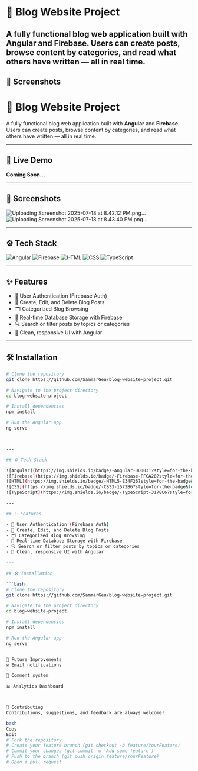 # 📝 Blog Website Project

A fully functional blog web application built with **Angular** and **Firebase**. Users can create posts, browse content by categories, and read what others have written — all in real time.
---

## 📸 Screenshots
# 📝 Blog Website Project

A fully functional blog web application built with **Angular** and **Firebase**. Users can create posts, browse content by categories, and read what others have written — all in real time.

---

## 🚀 Live Demo
**Coming Soon...**

---

## 📸 Screenshots

![Uploading Screenshot 2025-07-18 at 8.42.12 PM.png…]()
![Uploading Screenshot 2025-07-18 at 8.43.40 PM.png…]()


---

## ⚙️ Tech Stack

![Angular](https://img.shields.io/badge/-Angular-DD0031?style=for-the-badge&logo=angular&logoColor=white)
![Firebase](https://img.shields.io/badge/-Firebase-FFCA28?style=for-the-badge&logo=firebase&logoColor=black)
![HTML](https://img.shields.io/badge/-HTML5-E34F26?style=for-the-badge&logo=html5&logoColor=white)
![CSS](https://img.shields.io/badge/-CSS3-1572B6?style=for-the-badge&logo=css3&logoColor=white)
![TypeScript](https://img.shields.io/badge/-TypeScript-3178C6?style=for-the-badge&logo=typescript&logoColor=white)

---

## ✨ Features

- 🔐 User Authentication (Firebase Auth)
- 📝 Create, Edit, and Delete Blog Posts
- 🗂 Categorized Blog Browsing
- 💾 Real-time Database Storage with Firebase
- 🔍 Search or filter posts by topics or categories
- 🎨 Clean, responsive UI with Angular

---

## 🛠 Installation

```bash
# Clone the repository
git clone https://github.com/SammarGeu/blog-website-project.git

# Navigate to the project directory
cd blog-website-project

# Install dependencies
npm install

# Run the Angular app
ng serve



---

## ⚙️ Tech Stack

![Angular](https://img.shields.io/badge/-Angular-DD0031?style=for-the-badge&logo=angular&logoColor=white)
![Firebase](https://img.shields.io/badge/-Firebase-FFCA28?style=for-the-badge&logo=firebase&logoColor=black)
![HTML](https://img.shields.io/badge/-HTML5-E34F26?style=for-the-badge&logo=html5&logoColor=white)
![CSS](https://img.shields.io/badge/-CSS3-1572B6?style=for-the-badge&logo=css3&logoColor=white)
![TypeScript](https://img.shields.io/badge/-TypeScript-3178C6?style=for-the-badge&logo=typescript&logoColor=white)

---

## ✨ Features

- 🔐 User Authentication (Firebase Auth)
- 📝 Create, Edit, and Delete Blog Posts
- 🗂 Categorized Blog Browsing
- 💾 Real-time Database Storage with Firebase
- 🔍 Search or filter posts by topics or categories
- 🎨 Clean, responsive UI with Angular

---

## 🛠 Installation

```bash
# Clone the repository
git clone https://github.com/SammarGeu/blog-website-project.git

# Navigate to the project directory
cd blog-website-project

# Install dependencies
npm install

# Run the Angular app
ng serve


🧪 Future Improvements
✉️ Email notifications

💬 Comment system

📊 Analytics Dashboard



🤝 Contributing
Contributions, suggestions, and feedback are always welcome!

bash
Copy
Edit
# Fork the repository
# Create your feature branch (git checkout -b feature/YourFeature)
# Commit your changes (git commit -m 'Add some feature')
# Push to the branch (git push origin feature/YourFeature)
# Open a pull request

